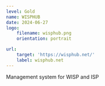```yaml
---
level: Gold
name: WISPHUB
date: 2024-06-27
logo:
    filename: wisphub.png
    orientation: portrait

url:
    target: 'https://wisphub.net/'
    label: wisphub.net
---
```

Management system for WISP and ISP
